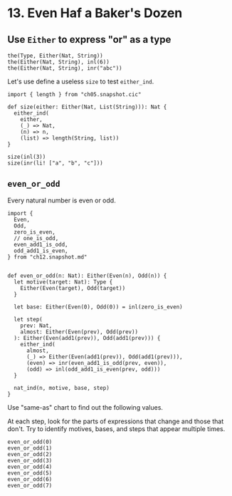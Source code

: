 # 13. Even Haf a Baker's Dozen

## Use `Either` to express "or" as a type

``` cicada
the(Type, Either(Nat, String))
the(Either(Nat, String), inl(6))
the(Either(Nat, String), inr("abc"))
```

Let's use define a useless `size` to test `either_ind`.

``` cicada
import { length } from "ch05.snapshot.cic"

def size(either: Either(Nat, List(String))): Nat {
  either_ind(
    either,
    (_) => Nat,
    (n) => n,
    (list) => length(String, list))
}

size(inl(3))
size(inr(li! ["a", "b", "c"]))
```

## `even_or_odd`

Every natural number is even or odd.

``` cicada
import {
  Even,
  Odd,
  zero_is_even,
  // one_is_odd,
  even_add1_is_odd,
  odd_add1_is_even,
} from "ch12.snapshot.md"


def even_or_odd(n: Nat): Either(Even(n), Odd(n)) {
  let motive(target: Nat): Type {
    Either(Even(target), Odd(target))
  }

  let base: Either(Even(0), Odd(0)) = inl(zero_is_even)

  let step(
    prev: Nat,
    almost: Either(Even(prev), Odd(prev))
  ): Either(Even(add1(prev)), Odd(add1(prev))) {
    either_ind(
      almost,
      (_) => Either(Even(add1(prev)), Odd(add1(prev))),
      (even) => inr(even_add1_is_odd(prev, even)),
      (odd) => inl(odd_add1_is_even(prev, odd)))
  }

  nat_ind(n, motive, base, step)
}
```

Use "same-as" chart to find out the following values.

At each step, look for the parts of expressions that change and those that don't.
Try to identify motives, bases, and steps that appear multiple times.

``` cicada
even_or_odd(0)
even_or_odd(1)
even_or_odd(2)
even_or_odd(3)
even_or_odd(4)
even_or_odd(5)
even_or_odd(6)
even_or_odd(7)
```
